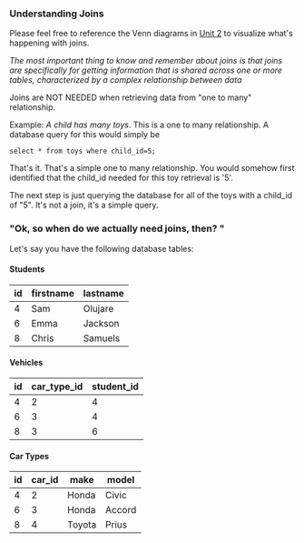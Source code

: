 ### Understanding Joins

Please feel free to reference the Venn diagrams in [Unit 2](/Unit02.md) to visualize what's happening with joins.


*The most important thing to know and remember about joins is that joins are specifically for getting information that is shared across one or more tables, characterized by a complex relationship between data*

Joins are NOT NEEDED when retrieving data from "one to many" relationship.

Example:  _A child has many toys_.  This is a one to many relationship.  A database query for this would simply be

```
select * from toys where child_id=5;

```

That's it.  That's a simple one to many relationship.  You would somehow first identified that the child_id needed for this toy retrieval is '5'.

The next step is just querying the database for all of the toys with a child_id of "5".   It's not a join, it's a simple query.

### "Ok, so when do we actually need joins, then? "

Let's say you have the following database tables:

#### Students

| id | firstname | lastname |
|----|-----------|----------|
| 4  | Sam       | Olujare  |
| 6  | Emma      | Jackson  |
| 8  | Chris     | Samuels  |


#### Vehicles

| id | car_type_id | student_id |
|----|-----------  |-----------      |
| 4  | 2           | 4               |
| 6  | 3           | 4               |
| 8  | 3           | 6               |

#### Car Types

| id | car_id    | make       | model |
|----|-----------|------------|-------|
| 4  | 2         | Honda      |Civic  |
| 6  | 3         | Honda      |Accord |
| 8  | 4         | Toyota     |Prius  |
